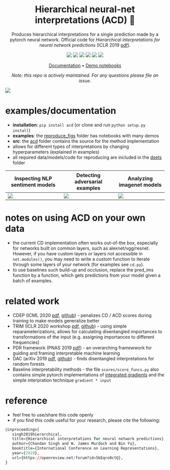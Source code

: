 <h1 align="center"> Hierarchical neural-net interpretations (ACD) 🧠</h1>

<p align="center"> Produces hierarchical interpretations for a single prediction made by a pytorch neural network. Official code for <i>Hierarchical interpretations for neural network predictions</i> (ICLR 2019 <a href="https://openreview.net/pdf?id=SkEqro0ctQ">pdf</a>). </p>

<p align="center">
  <img src="https://img.shields.io/badge/license-mit-blue.svg">
  <img src="https://img.shields.io/badge/python-3.6--3.8-blue">
  <img src="https://img.shields.io/badge/pytorch-1.0%2B-blue">
  <img src="https://img.shields.io/github/checks-status/csinva/hierarchical-dnn-interpretations/master">
  <img src="https://img.shields.io/pypi/v/acd?color=orange">
  <img src="https://static.pepy.tech/personalized-badge/acd?period=total&units=none&left_color=gray&right_color=orange&left_text=downloads">
</p>  
<p align="center">
	<a href="https://csinva.io/hierarchical-dnn-interpretations/">Documentation</a> •
  <a href="https://github.com/csinva/hierarchical-dnn-interpretations/tree/master/reproduce_figs">Demo notebooks</a>
</p>  
<p align="center">
	<i>Note: this repo is actively maintained. For any questions please file an issue.</i>
</p>


![](https://csinva.io/hierarchical-dnn-interpretations/intro.svg?sanitize=True)



# examples/documentation

- **installation**: `pip install acd` (or clone and run `python setup.py install`)
- **examples**: the [reproduce_figs](https://github.com/csinva/hierarchical-dnn-interpretations/tree/master/reproduce_figs) folder has notebooks with many demos
- **src**: the [acd](acd) folder contains the source for the method implementation
- allows for different types of interpretations by changing hyperparameters (explained in examples)
- all required data/models/code for reproducing are included in the [dsets](dsets) folder

| Inspecting NLP sentiment models    | Detecting adversarial examples      | Analyzing imagenet models           |
| ---------------------------------- | ----------------------------------- | ----------------------------------- |
| ![](reproduce_figs/figs/fig_2.png) | ![](reproduce_figs/figs/fig_s3.png) | ![](reproduce_figs/figs/fig_s2.png) |


# notes on using ACD on your own data
- the current CD implementation often works out-of-the box, especially for networks built on common layers, such as alexnet/vgg/resnet. However, if you have custom layers or layers not accessible in `net.modules()`, you may need to write a custom function to iterate through some layers of your network (for examples see `cd.py`). 
- to use baselines such build-up and occlusion, replace the pred_ims function by a function, which gets predictions from your model given a batch of examples.


# related work

- CDEP (ICML 2020 [pdf](https://arxiv.org/abs/1909.13584), [github](https://github.com/laura-rieger/deep-explanation-penalization)) - penalizes CD / ACD scores during training to make models generalize better
- TRIM (ICLR 2020 workshop [pdf](https://arxiv.org/abs/2003.01926), [github](https://github.com/csinva/transformation-importance)) - using simple reparameterizations, allows for calculating disentangled importances to transformations of the input (e.g. assigning importances to different frequencies)
- PDR framework (PNAS 2019 [pdf](https://arxiv.org/abs/1901.04592)) - an overarching framewwork for guiding and framing interpretable machine learning
- DAC (arXiv 2019 [pdf](https://arxiv.org/abs/1905.07631), [github](https://github.com/csinva/disentangled-attribution-curves)) - finds disentangled interpretations for random forests
- Baseline interpretability methods - the file `scores/score_funcs.py` also contains simple pytorch implementations of [integrated gradients](https://arxiv.org/abs/1703.01365) and the simple interpration technique `gradient * input`

# reference

- feel free to use/share this code openly
- if you find this code useful for your research, please cite the following:

 ```r
@inproceedings{
    singh2019hierarchical,
    title={Hierarchical interpretations for neural network predictions},
    author={Chandan Singh and W. James Murdoch and Bin Yu},
    booktitle={International Conference on Learning Representations},
    year={2019},
    url={https://openreview.net/forum?id=SkEqro0ctQ},
}
 ```

